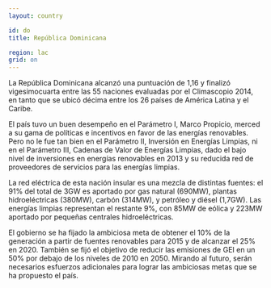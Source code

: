 ```yaml
---
layout: country

id: do
title: República Dominicana

region: lac
grid: on
---
```

La República Dominicana alcanzó una puntuación de 1,16 y finalizó vigesimocuarta entre las 55 naciones evaluadas por el Climascopio 2014, en tanto que se ubicó décima entre los 26 países de América Latina y el Caribe. 

El país tuvo un buen desempeño en el Parámetro I, Marco Propicio, merced a su gama de políticas e incentivos en favor de las energías renovables. Pero no le fue tan bien en el Parámetro II, Inversión en Energías Limpias, ni en el Parámetro III, Cadenas de Valor de Energías Limpias, dado el bajo nivel de inversiones en energías renovables en 2013 y su reducida red de proveedores de servicios para las energías limpias. 

La red eléctrica de esta nación insular es una mezcla de distintas fuentes: el 91% del total de 3GW es aportado por gas natural (690MW), plantas hidroeléctricas (380MW), carbón (314MW), y petróleo y diésel (1,7GW). Las energías limpias representan el restante 9%, con 85MW de eólica y 223MW aportado por pequeñas centrales hidroeléctricas. 

El gobierno se ha fijado la ambiciosa meta de obtener el 10% de la generación a partir de fuentes renovables para 2015 y de alcanzar el 25% en 2020. También se fijó el objetivo de reducir las emisiones de GEI en un 50% por debajo de los niveles de 2010 en 2050. Mirando al futuro, serán necesarios esfuerzos adicionales para lograr las ambiciosas metas que se ha propuesto el país.